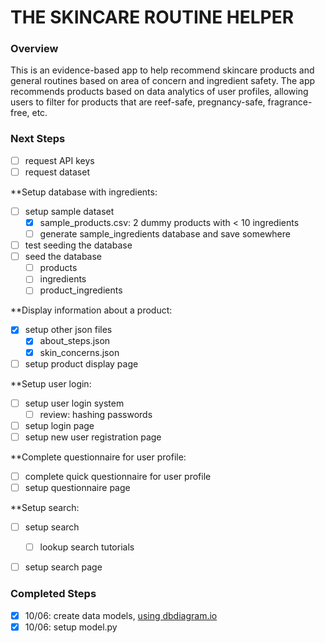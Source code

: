# THE SKINCARE ROUTINE HELPER
### Overview

This is an evidence-based app to help recommend skincare products and general routines based on area of concern and ingredient safety. The app recommends products based on data analytics of user profiles, allowing users to filter for products that are reef-safe, pregnancy-safe, fragrance-free, etc.

### Next Steps
- [ ] request API keys
- [ ] request dataset

**Setup database with ingredients:
- [ ] setup sample dataset
    - [x] sample_products.csv: 2 dummy products with < 10 ingredients
    - [ ] generate sample_ingredients database and save somewhere
- [ ] test seeding the database
- [ ] seed the database
    - [ ] products
    - [ ] ingredients
    - [ ] product_ingredients

**Display information about a product:
- [x] setup other json files
    - [x] about_steps.json
    - [x] skin_concerns.json
- [ ] setup product display page

**Setup user login:
- [ ] setup user login system
    - [ ] review: hashing passwords
- [ ] setup login page
- [ ] setup new user registration page

**Complete questionnaire for user profile:
- [ ] complete quick questionnaire for user profile
- [ ] setup questionnaire page

**Setup search:
- [ ] setup search
    - [ ] lookup search tutorials
- [ ] setup search page


### Completed Steps
- [x] 10/06: create data models, [using dbdiagram.io](https://dbdiagram.io/)
- [x] 10/06: setup model.py
